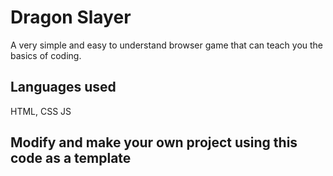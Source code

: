 # Dragon Slayer
A very simple and easy to understand browser game that can teach you the basics of coding.

## Languages used
HTML, CSS
JS

## Modify and make your own project using this code as a template
